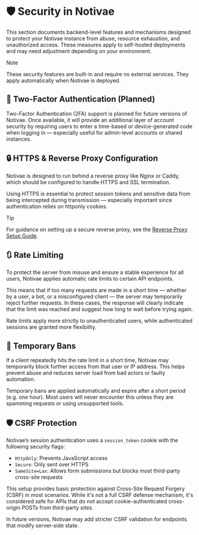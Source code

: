 # 🛡️ Security in Notivae

This section documents backend-level features and mechanisms designed to protect your Notivae instance from abuse, resource exhaustion, and unauthorized access. These measures apply to self-hosted deployments and may need adjustment depending on your environment.

> [!NOTE]
> These security features are built-in and require no external services. They apply automatically when Notivae is deployed.

## 🔐 Two-Factor Authentication (Planned)

Two-Factor Authentication (2FA) support is planned for future versions of Notivae. Once available, it will provide an additional layer of account security by requiring users to enter a time-based or device-generated code when logging in — especially useful for admin-level accounts or shared instances.


## 🔒 HTTPS & Reverse Proxy Configuration

Notivae is designed to run behind a reverse proxy like Nginx or Caddy, which should be configured to handle HTTPS and SSL termination.

Using HTTPS is essential to protect session tokens and sensitive data from being intercepted during transmission — especially important since authentication relies on httponly cookies.

> [!TIP]
> For guidance on setting up a secure reverse proxy, see the [Reverse Proxy Setup Guide](../start/installation/reverse-proxy.md).


## 🔃 Rate Limiting

To protect the server from misuse and ensure a stable experience for all users, Notivae applies automatic rate limits to certain API endpoints.

This means that if too many requests are made in a short time — whether by a user, a bot, or a misconfigured client — the server may temporarily reject further requests. In these cases, the response will clearly indicate that the limit was reached and suggest how long to wait before trying again.

Rate limits apply more strictly to unauthenticated users, while authenticated sessions are granted more flexibility.


## 🚫 Temporary Bans

If a client repeatedly hits the rate limit in a short time, Notivae may temporarily block further access from that user or IP address. This helps prevent abuse and reduces server load from bad actors or faulty automation.

Temporary bans are applied automatically and expire after a short period (e.g. one hour). Most users will never encounter this unless they are spamming requests or using unsupported tools.


## 🛡️ CSRF Protection
Notivae’s session authentication uses a `session_token` cookie with the following security flags:
- `HttpOnly`: Prevents JavaScript access
- `Secure`: Only sent over HTTPS
- `SameSite=Lax`: Allows form submissions but blocks most third-party cross-site requests

This setup provides basic protection against Cross-Site Request Forgery (CSRF) in most scenarios. While it's not a full CSRF defense mechanism, it's considered safe for APIs that do not accept cookie-authenticated cross-origin POSTs from third-party sites.

In future versions, Notivae may add stricter CSRF validation for endpoints that modify server-side state.
